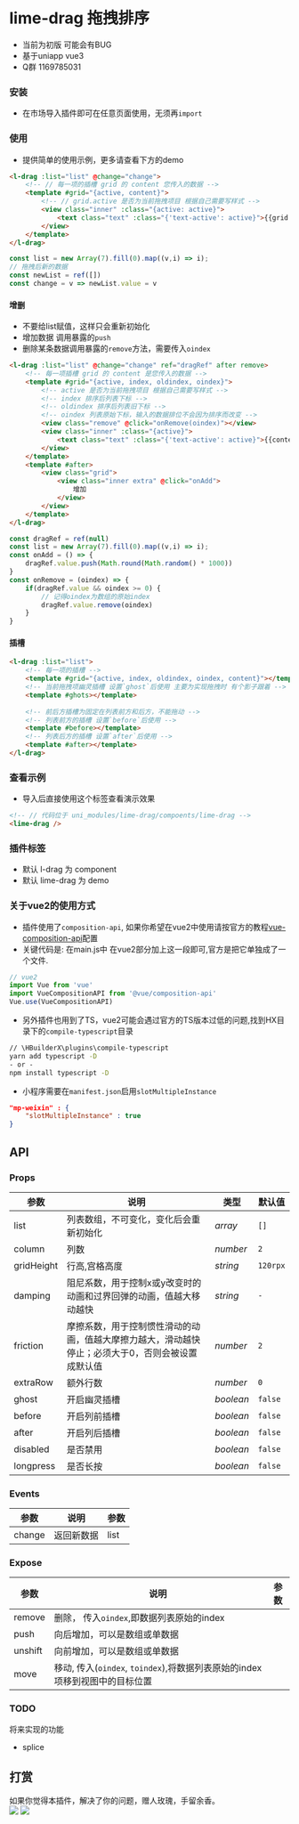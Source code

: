 # lime-drag 拖拽排序
- 当前为初版 可能会有BUG
- 基于uniapp vue3
- Q群 1169785031


### 安装
- 在市场导入插件即可在任意页面使用，无须再`import`


### 使用
- 提供简单的使用示例，更多请查看下方的demo

```html
<l-drag :list="list" @change="change">
	<!-- // 每一项的插槽 grid 的 content 您传入的数据 -->
	<template #grid="{active, content}">
		<!-- // grid.active 是否为当前拖拽项目 根据自己需要写样式 -->
		<view class="inner" :class="{active: active}">
			<text class="text" :class="{'text-active': active}">{{grid.content}}</text>
		</view>
	</template>
</l-drag> 
```

```js
const list = new Array(7).fill(0).map((v,i) => i);
// 拖拽后新的数据
const newList = ref([])
const change = v => newList.value = v
```
#### 增删
- 不要给list赋值，这样只会重新初始化
- 增加数据 调用暴露的`push`
- 删除某条数据调用暴露的`remove`方法，需要传入`oindex`

```html
<l-drag :list="list" @change="change" ref="dragRef" after remove>
	<!-- 每一项插槽 grid 的 content 是您传入的数据 -->
	<template #grid="{active, index, oldindex, oindex}">
		<!-- active 是否为当前拖拽项目 根据自己需要写样式 -->
		<!-- index 排序后列表下标 -->
		<!-- oldindex 排序后列表旧下标 -->
		<!-- oindex 列表原始下标，输入的数据排位不会因为排序而改变 -->
		<view class="remove" @click="onRemove(oindex)"></view>
		<view class="inner" :class="{active}">
			<text class="text" :class="{'text-active': active}">{{content}}</text>
		</view>
	</template>
	<template #after>
		<view class="grid">
			<view class="inner extra" @click="onAdd">
				增加
			</view>
		</view>
	</template>
</l-drag> 
```
```js
const dragRef = ref(null)
const list = new Array(7).fill(0).map((v,i) => i);
const onAdd = () => {
	dragRef.value.push(Math.round(Math.random() * 1000))
}
const onRemove = (oindex) => {
	if(dragRef.value && oindex >= 0) {
		// 记得oindex为数组的原始index
		dragRef.value.remove(oindex)
	}
}
```


#### 插槽
```html
<l-drag :list="list">
	<!-- 每一项的插槽 -->
	<template #grid="{active, index, oldindex, oindex, content}"></template>
	<!-- 当前拖拽项幽灵插槽 设置`ghost`后使用 主要为实现拖拽时 有个影子跟着 -->
	<template #ghots></template>
	
	<!-- 前后方插槽为固定在列表前方和后方，不能拖动 -->
	<!-- 列表前方的插槽 设置`before`后使用 -->
	<template #before></template>
	<!-- 列表后方的插槽 设置`after`后使用 -->
	<template #after></template>
</l-drag> 
```


### 查看示例
- 导入后直接使用这个标签查看演示效果

```html
<!-- // 代码位于 uni_modules/lime-drag/compoents/lime-drag -->
<lime-drag />
```


### 插件标签
- 默认 l-drag 为 component
- 默认 lime-drag 为 demo

### 关于vue2的使用方式
- 插件使用了`composition-api`, 如果你希望在vue2中使用请按官方的教程[vue-composition-api](https://uniapp.dcloud.net.cn/tutorial/vue-composition-api.html)配置
- 关键代码是: 在main.js中 在vue2部分加上这一段即可,官方是把它单独成了一个文件.
```js
// vue2
import Vue from 'vue'
import VueCompositionAPI from '@vue/composition-api'
Vue.use(VueCompositionAPI)
```

- 另外插件也用到了TS，vue2可能会遇过官方的TS版本过低的问题,找到HX目录下的`compile-typescript`目录
```cmd
// \HBuilderX\plugins\compile-typescript
yarn add typescript -D
- or - 
npm install typescript -D
```

- 小程序需要在`manifest.json`启用`slotMultipleInstance`
```json
"mp-weixin" : {
    "slotMultipleInstance" : true
}
```


## API

### Props

| 参数                       | 说明                                                         | 类型             | 默认值       |
| --------------------------| ------------------------------------------------------------ | ---------------- | ------------ |
| list                      | 列表数组，不可变化，变化后会重新初始化                                                      | <em>array</em>  | `[]`     |
| column                    | 列数                  | <em>number</em>  | `2` |
| gridHeight               | 行高,宫格高度                 								| <em>string</em>  | `120rpx` |
| damping               	| 阻尼系数，用于控制x或y改变时的动画和过界回弹的动画，值越大移动越快         				| <em>string</em>  | `-` |
| friction               	| 摩擦系数，用于控制惯性滑动的动画，值越大摩擦力越大，滑动越快停止；必须大于0，否则会被设置成默认值         				| <em>number</em>  | `2` |
| extraRow               	| 额外行数        				| <em>number</em>  | `0` |
| ghost               	| 开启幽灵插槽        				| <em>boolean</em>  | `false` |
| before               	| 开启列前插槽        				| <em>boolean</em>  | `false` |
| after               	| 开启列后插槽        				| <em>boolean</em>  | `false` |
| disabled              | 是否禁用        				| <em>boolean</em>  | `false` |
| longpress              | 是否长按        				| <em>boolean</em>  | `false` |

### Events
| 参数                       | 说明                                                         | 参数             | 
| --------------------------| ------------------------------------------------------------ | ---------------- |
| change              		| 返回新数据  | list | 

### Expose
| 参数                       | 说明                                                         | 参数             | 
| --------------------------| ------------------------------------------------------------ | ---------------- |
| remove              		| 删除， 传入`oindex`,即数据列表原始的index  |  | 
| push             			| 向后增加，可以是数组或单数据  |  | 
| unshift             	    | 向前增加，可以是数组或单数据  |  | 
| move             			| 移动, 传入(`oindex`, `toindex`),将数据列表原始的index项移到视图中的目标位置  |  | 


### TODO
将来实现的功能
- splice

## 打赏

如果你觉得本插件，解决了你的问题，赠人玫瑰，手留余香。  
![](https://testingcf.jsdelivr.net/gh/liangei/image@1.9/alipay.png)
![](https://testingcf.jsdelivr.net/gh/liangei/image@1.9/wpay.png)
